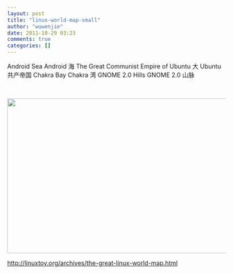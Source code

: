 ```yaml
---
layout: post
title: "linux-world-map-small"
author: "wuwenjie"
date: 2011-10-29 03:23
comments: true
categories: []
---
```

Android Sea Android 海
The Great Communist Empire of Ubuntu 大 Ubuntu 共产帝国
Chakra Bay Chakra 湾
GNOME 2.0 Hills GNOME 2.0 山脉

&nbsp;

<a href="http://fmn.rrimg.com/fmn065/20111029/0915/p_large_d7og_25580000a9771262.jpg"><img class="aligncenter" title="linux world" src="http://fmn.rrimg.com/fmn065/20111029/0915/p_large_d7og_25580000a9771262.jpg" alt="" width="640" height="358" /></a>

<a title="http://linuxtoy.org/archives/the-great-linux-world-map.html" href="http://linuxtoy.org/archives/the-great-linux-world-map.html" target="_blank">http://linuxtoy.org/archives/the-great-linux-world-map.html</a>